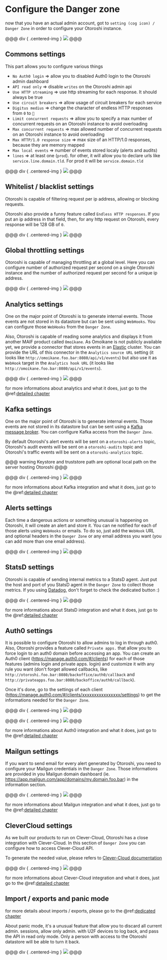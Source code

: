 # Configure the Danger zone 

now that you have an actual admin account, got to `setting (cog icon) / Danger Zone` in order to configure your Otoroshi instance.

@@@ div { .centered-img }
<img src="../img/go-to-danger-zone.png" />
@@@

## Commons settings

This part allows you to configure various things 

* `No Auth0 login` => allow you to disabled Auth0 login to the Otoroshi admin dashboard
* `API read only` => disable `writes` on the Otoroshi admin api 
* `Use HTTP streaming` => use http streaming for each response. It should always be true
* `Use circuit breakers` => allow usage of circuit breakers for each service
* `Digitus medius` => change the character of endless HTTP responses from `0` to `🖕`
* `Limit concurrent requests` => allow you to specify a max number of concurrent requests on an Otoroshi instance to avoid overloading
* `Max concurrent requests` => max allowed number of concurrent requests on an Otoroshi instance to avoid overloading
* `Max HTTP/1.0 response size` => max size of an HTTP/1.0 responses, because they are memory mapped
* `Max local events` => number of events stored localy (alerts and audits)
* `lines` => at least one (`prod`). for other, it will allow you to declare urls like `service.line.domain.tld`. For prod it will be `service.domain.tld`

@@@ div { .centered-img }
<img src="../img/danger-zone-1-commons.png" />
@@@

## Whitelist / blacklist settings

Otoroshi is capable of filtering request per ip address, allowing or blocking requests.

Otoroshi also provide a funny feature called `Endless HTTP responses`. If you put an ip address in that field, then, for any http request on Otoroshi, every response will be 128 GB of `0`.

@@@ div { .centered-img }
<img src="../img/danger-zone-2-whitelist-blacklist.png" />
@@@

## Global throttling settings

Otoroshi is capable of managing throttling at a global level. Here you can configure number of authorized request per second on a single Otoroshi instance and the number of authorized request per second for a unique ip address.

@@@ div { .centered-img }
<img src="../img/danger-zone-3-throttling.png" />
@@@

## Analytics settings

One on the major point of Otoroshi is to generate internal events. Those events are not stored in its datastore but can be sent using `WebHooks`. You can configure those `WebHooks` from the `Danger Zone`.

Also, Otoroshi is capable of reading some analytics and displays it from another MAIF product called `Omoïkane`. As Omoikane is not publicly available yet, we provide a connector that stores events in an [Elastic](https://www.elastic.co/) cluster. You can provide the URL of this connector in the `Analytics source URL` setting (it looks like `http://omoikane.foo.bar:8080/api/v1/events`) but also use it as `WebHook` target in the `Analytics hook URL` (it looks like `http://omoikane.foo.bar:8080/api/v1/events`).

@@@ div { .centered-img }
<img src="../img/danger-zone-4-analytics.png" />
@@@

for more informations about analytics and what it does, just go to the @ref:[detailed chapter](../integrations/analytics.md)

## Kafka settings

One on the major point of Otoroshi is to generate internal events. Those events are not stored in its datastore but can be sent using a [Kafka message broker](https://kafka.apache.org/). You can configure Kafka access from the `Danger Zone`.

By default Otoroshi's alert events will be sent on a `otoroshi-alerts` topic, Otoroshi's audit events will be sent on a `otoroshi-audits` topic and  Otoroshi's traffic events will be sent on a `otoroshi-analytics` topic.

@@@ warning
Keystore and truststore path are optional local path on the server hosting Otoroshi
@@@

@@@ div { .centered-img }
<img src="../img/danger-zone-5-kafka.png" />
@@@

for more informations about Kafka integration and what it does, just go to the @ref:[detailed chapter](../integrations/analytics.md)

## Alerts settings

Each time a dangerous actions or something unusual is happening on Otoroshi, it will create an alert and store it. You can ne notified for each of those alerts using `WebHooks` or emails. To do so, just add the `WebHook` URL and optional headers in the `Danger Zone` or any email address you want (you can add more than one email address). 

@@@ div { .centered-img }
<img src="../img/danger-zone-6-alerts.png" />
@@@

## StatsD settings

Otoroshi is capable of sending internal metrics to a StatsD agent. Just put the host and port of you StatsD agent in the `Danger Zone` to collect those metrics. If you using [Datadog](https://www.datadoghq.com), don't forget to check the dedicated button :)

@@@ div { .centered-img }
<img src="../img/danger-zone-7-statsd.png" />
@@@

for more informations about StatsD integration and what it does, just go to the @ref:[detailed chapter](../integrations/statsd.md)

## Auth0 settings 

It is possible to configure Otoroshi to allow admins to log in through auth0. Also, Otoroshi provides a feature called `Private apps.` that allow you to force login to an auth0 domain before accessing an app. You can create an Auth0 client (https://manage.auth0.com/#/clients) for each of those features (admins login and private apps. login) and customize it with any rule you want (don't forget allowed callbacks, like `http://otoroshi.foo.bar:8080/backoffice/auth0/callback` and `http://privateapps.foo.bar:8080/backoffice/auth0/callback`). 

Once it's done, go to the settings of each client (https://manage.auth0.com/#/clients/xxxxxxxxxxxxxxxx/settings) to get the informations needed for the `Danger Zone`.

@@@ div { .centered-img }
<img src="../img/auth0-settings.png" />
@@@

@@@ div { .centered-img }
<img src="../img/danger-zone-8-auth0.png" />
@@@

for more informations about Auth0 integration and what it does, just go to the @ref:[detailed chapter](../integrations/auth0.md)

## Mailgun settings

If you want to send email for every alert generated by Otoroshi, you need to configure your Mailgun credentials in the `Danger Zone`. Those informations are provided in you Mailgun domain dashboard (ie. https://app.mailgun.com/app/domains/my.domain.foo.bar) in the information section.

@@@ div { .centered-img }
<img src="../img/danger-zone-9-mailgun.png" />
@@@

for more informations about Mailgun integration and what it does, just go to the @ref:[detailed chapter](../integrations/mailgun.md)

## CleverCloud settings

As we built our products to run on Clever-Cloud, Otoroshi has a close integration with Clever-Cloud. In this section of `Danger Zone` you can configure how to access Clever-Cloud API. 

To generate the needed value, please refers to [Clever-Cloud documentation](https://www.clever-cloud.com/doc/clever-cloud-apis/cc-api/)

@@@ div { .centered-img }
<img src="../img/danger-zone-10-clevercloud.png" />
@@@

for more informations about Clever-Cloud integration and what it does, just go to the @ref:[detailed chapter](../integrations/clevercloud.md)

## Import / exports and panic mode

for more details about imports / exports, please go to the @ref:[dedicated chapter](../usage/8-importsexports.md)

About panic mode, it's a unusual feature that allow you to discard all current admin. sessions, allow only admin. with U2F devices to log back, and pass the API in read only mode. Only a person with access to the Otoroshi datastore will be able to turn it back.

@@@ div { .centered-img }
<img src="../img/danger-zone-11-bottom.png" />
@@@
